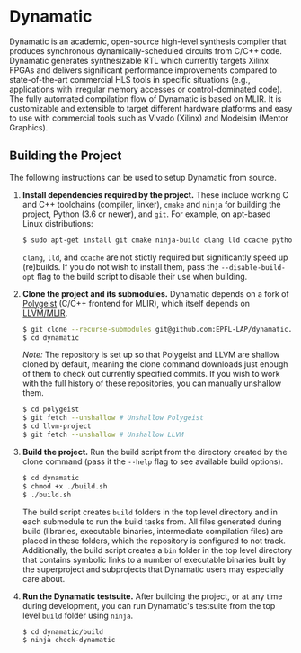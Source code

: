 # Dynamatic

Dynamatic is an academic, open-source high-level synthesis compiler that produces synchronous dynamically-scheduled circuits from C/C++ code. Dynamatic generates synthesizable RTL which currently targets Xilinx FPGAs and delivers significant performance improvements compared to state-of-the-art commercial HLS tools in specific situations (e.g., applications with irregular memory accesses or control-dominated code). The fully automated compilation flow of Dynamatic is based on MLIR. It is customizable and extensible to target different hardware platforms and easy to use with commercial tools such as Vivado (Xilinx) and Modelsim (Mentor Graphics).

## Building the Project

The following instructions can be used to setup Dynamatic from source.

1. **Install dependencies required by the project.** These include working C and C++ toolchains (compiler, linker), `cmake` and `ninja` for building the project, Python (3.6 or newer), and `git`. For example, on apt-based Linux distributions:
    
    ```sh
    $ sudo apt-get install git cmake ninja-build clang lld ccache python3 graphviz 
    ```

    `clang`, `lld`, and `ccache` are not stictly required but significantly speed up (re)builds. If you do not wish to install them, pass the `--disable-build-opt` flag to the build script to disable their use when building.

2. **Clone the project and its submodules.** Dynamatic depends on a fork of [Polygeist](https://github.com/EPFL-LAP/Polygeist) (C/C++ frontend for MLIR), which itself depends on [LLVM/MLIR](https://github.com/llvm/llvm-project).
    
    ```sh
    $ git clone --recurse-submodules git@github.com:EPFL-LAP/dynamatic.git
    $ cd dynamatic
    ```

    *Note:* The repository is set up so that Polygeist and LLVM are shallow cloned by default, meaning the clone command downloads just enough of them to check out currently specified commits. If you wish to work with the full history of these repositories, you can manually unshallow them.

    ```sh
    $ cd polygeist
    $ git fetch --unshallow # Unshallow Polygeist
    $ cd llvm-project
    $ git fetch --unshallow # Unshallow LLVM
    ```

3. **Build the project.** Run the build script from the directory created by the clone command (pass it the `--help` flag to see available build options).

    ```sh
    $ cd dynamatic
    $ chmod +x ./build.sh
    $ ./build.sh
    ```

    The build script creates `build` folders in the top level directory and in each submodule to run the build tasks from. All files generated during build (libraries, executable binaries, intermediate compilation files) are placed in these folders, which the repository is configured to not track. Additionally, the build script creates a `bin` folder in the top level directory that contains symbolic links to a number of executable binaries built by the superproject and subprojects that Dynamatic users may especially care about.

4. **Run the Dynamatic testsuite.** After building the project, or at any time during development, you can run Dynamatic's testsuite from the top level `build` folder using `ninja`.

    ```sh
    $ cd dynamatic/build
    $ ninja check-dynamatic
    ```
